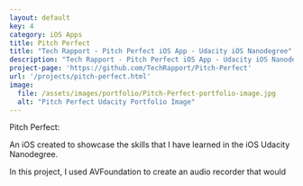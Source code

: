```yaml
---
layout: default
key: 4
category: iOS Apps
title: Pitch Perfect
title: "Tech Rapport - Pitch Perfect iOS App - Udacity iOS Nanodegree"
description: "Tech Rapport - Pitch Perfect iOS App - Udacity iOS Nanodegree - Created in Swift 2.0 using xCode for iOS 9, AVFoundation"
project-page: 'https://github.com/TechRapport/Pitch-Perfect'
url: '/projects/pitch-perfect.html'
image: 
  file: /assets/images/portfolio/Pitch-Perfect-portfolio-image.jpg
  alt: "Pitch Perfect Udacity Portfolio Image"
---
```


Pitch Perfect:

An iOS created to showcase the skills that I have learned in the iOS Udacity Nanodegree.

In this project, I used AVFoundation to create an audio recorder that would 